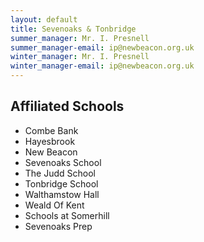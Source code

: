 ```yaml
---
layout: default
title: Sevenoaks & Tonbridge
summer_manager: Mr. I. Presnell
summer_manager-email: ip@newbeacon.org.uk
winter_manager: Mr. I. Presnell
winter_manager-email: ip@newbeacon.org.uk
---
```


## Affiliated Schools

- Combe Bank
- Hayesbrook
- New Beacon
- Sevenoaks School
- The Judd School
- Tonbridge School
- Walthamstow Hall
- Weald Of Kent
- Schools at Somerhill
- Sevenoaks Prep